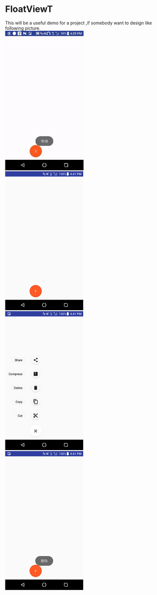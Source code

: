 # FloatViewT
This will be a useful demo for a project ,if somebody want to design like following picture.<br/>
![](https://github.com/stormxz/FloatViewT/raw/master/pics/2017-08-29-06mzfloatview.gif)<br/>
![](https://github.com/stormxz/FloatViewT/raw/master/pics/picOne.png)
![](https://github.com/stormxz/FloatViewT/raw/master/pics/picTwo.png)
![](https://github.com/stormxz/FloatViewT/raw/master/pics/picThree.png)
